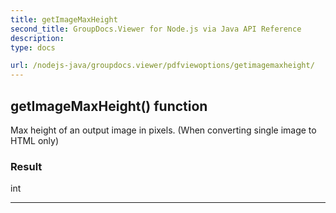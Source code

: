 ```yaml
---
title: getImageMaxHeight
second_title: GroupDocs.Viewer for Node.js via Java API Reference
description: 
type: docs

url: /nodejs-java/groupdocs.viewer/pdfviewoptions/getimagemaxheight/
---
```


## getImageMaxHeight()  function
Max height of an output image in pixels. (When converting single image to HTML only)

### Result
int


---


